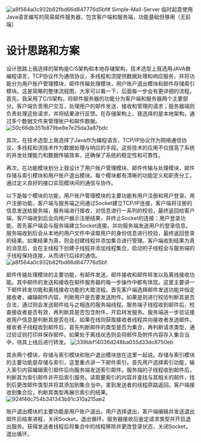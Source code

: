 ![a8f564a0c932b82fbd66d847776d5bf](https://github.com/user-attachments/assets/7378cd2b-1c1f-4e0e-93cd-4c661d3c303e)# Simple-Mail-Server
临时起意使用Java语言编写的简易邮件服务器，包含客户端和服务端，功能基础但够用（无前端）

# 设计思路和方案
设计思路上我选择的架构是C/S架构和本地存储架构，技术选型上我选用JAVA做编程语言，TCP协议作为通信协议，多线程和流提供数据处理和响应服务，并将功能分为用户账户管理模块，邮件传输处理模块，用户账户退出模块和邮件存储索引模块。这是简略的整体流程图，大家可以看一下，后面每一步会有更详细的流程。首先，我采用了C/S架构，将邮件服务器的功能分为客户端和服务器两个主要部分。客户端负责用户交互，处理用户的邮件发送、接收和管理的请求；服务器端则负责处理这些请求，并将结果进行反馈。在存储架构上，我选择的是本地架构，通过多个数据文件来管理账户和邮件数据。
![50c66db351b879be8e7e25da3a87bdc](https://github.com/user-attachments/assets/d363b06a-4ebc-45e9-bc8f-517353f21022)


其次，在技术选型上我选择了Java作为编程语言，TCP/IP协议作为网络通信协议，多线程和流技术作为数据处理与响应的手段。这些技术的应用不仅提高了系统的并发处理能力和数据传输效率，还确保了系统的稳定性和可靠性。

再次，在功能模块划分上我设计了用户账户管理模块、邮件传输与处理模块、邮件存储与索引模块和用户账户退出模块。每个模块都有清晰的功能定义和职责分工，通过定义良好的接口实现模块间的通信与协作。

以下是每个模块的功能，用户账户管理模块的主要功能有用户注册和用户登录。用户注册功能，客户端与服务端之间通过Socket建立TCP/IP连接，客户端将注册的信息发送给服务端，服务端进行接收，对信息进行一系列的校验，最终返回给客户端，客户端收到后会向用户展示注册结果，并终止Socket的连接；用户登录功能，首先客户端会与服务端建立Socket连接，并向服务端发送用户的登录信息。服务端收到后会从本地的用户文件中读取用户的身份信息进行校验，最终返回登录的结果。如果结果为真，则会创建线程并添加集合进行管理。客户端收到结果为真的消息后，会在主线程下创建子线程并添加线程集合，启动的子线程会与服务端的子线程保持连接，从而进行后续的通信。
![a8f564a0c932b82fbd66d847776d5bf](https://github.com/user-attachments/assets/d708ef94-f64a-4b4a-8ab8-8f8632d34ead)

邮件传输处理模块的主要功能，有邮件发送，邮件接收和邮件转发以及离线接收功能。其中邮件的发送和接收在邮件服务器的每一步操作中都有体现。这里主要讲一下邮件转发功能和离线接收功能的大致流程。首先客户端选择邮件发送功能并指定接收者，编辑邮件内容，判断用户是否要发送附件。如果是则进行校验判断其是否合法，通过则会发送邮件给与之相连的服务端线程。服务端子线程收到邮件后，检查接收者是否有效，再判断其是否包含附件，开启转发服务。服务端进一步验证接收用户信息是判断其是否在线，如果在线则获取接收者线程并向接收者发送邮件。接收者子线程收到邮件后，首先判断邮件的类型是否为集合，再判断请求类型，通过验证则打印并保存邮件。如果处于离线状态则会将邮件及附件内容存入集合当中，待其上线后进行转发。
![339bbf14036d248ba055d33dc8750eb](https://github.com/user-attachments/assets/063c0cfa-bb2b-4279-854b-5d26ffddfe5d)


其余两个模块，存储与索引模块和账户退出模块放在这里一起说。存储与索引模块的主要功能是存储与索引，这里重点讲一下邮件索引。首先用户选择索引功能，输入索引内容编辑索引邮件后向服务端发送索引邮件。服务端的子线程收到邮件后，判断其为索引邮件并开启索引服务。读取要索引的内容并查找与其相关的邮件，找到后更改邮件类型并将其添加到集合当中。拿到发送者的线程原路返回。客户端接收到集合后，判断其类型再展示索引的结果。
![924f46c754b341343b91c310a215ae2](https://github.com/user-attachments/assets/f11f8f05-61ec-4f39-860a-10c092805418)


账户退出模块的主要功能是用户账户退出。用户选择退出，客户端编辑并发送退出邮件后结束进程，关闭Socket，退出循环。服务器接收后鉴定请求类型并开启退出服务。获得发送者线程后将集合中的线程移除并更改登录状态，关闭Socket，退出循环。
